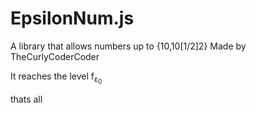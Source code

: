 # EpsilonNum.js
A library that allows numbers up to {10,10[1/2]2} Made by TheCurlyCoderCoder

It reaches the level f<sub>ε<sub>0</sub></sub>

thats all
